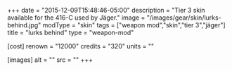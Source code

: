 +++
date = "2015-12-09T15:48:46-05:00"
description = "Tier 3 skin available for the 416-C used by Jäger."
image = "/images/gear/skin/lurks-behind.jpg"
modType = "skin"
tags = ["weapon mod","skin","tier 3","jäger"]
title = "lurks behind"
type = "weapon-mod"

[cost]
  renown = "12000"
  credits = "320"
  units = ""

[images]
  alt = ""
  src = ""
+++
